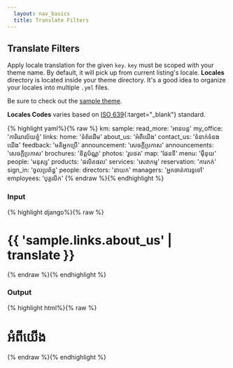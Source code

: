 ```yaml
---
  layout: nav_basics
  title: Translate Filters
---
```


<h2 class="section-title">Translate Filters</h2>

Apply locale translation for the given `key`. `key` must be scoped with your theme name. By default, it will pick up from current listing's locale. **Locales** directory is located inside your theme directory. It's a good idea to organize your locales into multiple `.yml` files.

Be sure to check out the [sample theme](https://github.com/yoolk/yoolk_instant_website_sandbox/tree/master/app/themes/sample).

**Locales Codes** varies based on [ISO 639](http://en.wikipedia.org/wiki/List_of_ISO_639-1_codes#Partial_ISO_639_table){:target="_blank"} standard.

<div class="panel">
  <div class="panel-body">
{% highlight yaml%}{% raw %}
km:
  sample:
    read_more: 'អានបន្ត'
    my_office: 'ការិយាល័យខ្ញំ'
    links:
      home: 'ទំព័រដើម'
      about_us: 'អំពីយើង'
      contact_us: 'ទំនាក់ទំនងយើង'
      feedback: 'មតិអ្នកប្រើ'
      announcement: 'សេចក្តីប្រកាស'
      announcements: 'សេចក្តីប្រកាស'
      brochures: 'ខិត្តប័ណ្ណ'
      photos: 'រូបថត'
      map: 'ផែនទី'
      menu: 'ម៉ឺនុយ'
      people: 'មនុស្ស'
      products: 'ផលិតផល'
      services: 'សេវាកម្ម'
      reservation: 'ការកក់'
      sign_in: 'ចូលប្រព័ន្ធ'
    people:
      directors: 'នាយក'
      managers: 'អ្នកចាត់ការទូទៅ'
      employees: 'បុគ្គលិក'
{% endraw %}{% endhighlight %}
  </div>
</div>

<div class="panel">
  <div class="panel-header">
    <h3>Input</h3>
  </div>
  <div class="panel-body">
{% highlight django%}{% raw %}
<h1 class="page-title">{{ 'sample.links.about_us' | translate }}</h1>
{% endraw %}{% endhighlight %}
  </div>
</div>
<div class="panel">
  <div class="panel-header">
    <h3>Output</h3>
  </div>
  <div class="panel-body">
{% highlight html%}{% raw %}
<h1 class="page-title">អំពីយើង</h1>
{% endraw %}{% endhighlight %}
  </div>
</div>